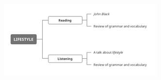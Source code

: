 ![image-20230819165525549](assets/06-U3L2LifestyleReading.and.Listening/image-20230819165525549.png)